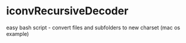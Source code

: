 # iconvRecursiveDecoder
easy bash script - convert files and subfolders to new charset (mac os example)
